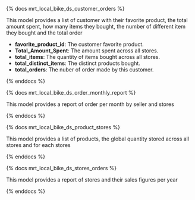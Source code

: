 {% docs mrt_local_bike_ds_customer_orders %}

This model provides a list of customer with their favorite product, the total amount spent, how many items they bought, the number of different item they bought and the total order 
- **favorite_product_id**: The customer favorite product.
- **Total_Amount_Spent**: The amount spent across all stores.
- **total_items**: The quantity of items bought across all stores.
- **total_distinct_items**: The distinct products bought.
- **total_orders**: The nuber of order made by this customer.

{% enddocs %}

{% docs mrt_local_bike_ds_order_monthly_report %}

This model provides a report of order per month by seller and stores

{% enddocs %}

{% docs mrt_local_bike_ds_product_stores %}

This model provides a list of products, the global quantity stored across all stores and for each stores

{% enddocs %}

{% docs mrt_local_bike_ds_stores_orders %}

This model provides a report of stores and their sales figures per year

{% enddocs %}